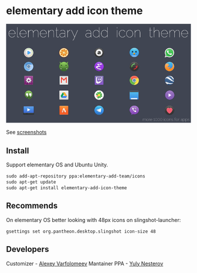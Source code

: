 # elementary add icon theme

![Screenshot icons](preview-icons.png)

See [screenshots](https://github.com/varlesh/elementary-add/tree/master/screens)

## Install
Support elementary OS and Ubuntu Unity.
```
sudo add-apt-repository ppa:elementary-add-team/icons
sudo apt-get update
sudo apt-get install elementary-add-icon-theme
```
## Recommends
On elementary OS better looking with 48px icons on slingshot-launcher:
```
gsettings set org.pantheon.desktop.slingshot icon-size 48﻿
```
## Developers
Customizer - [Alexey Varfolomeev](https://github.com/varlesh)
Mantainer PPA - [Yuly Nesterov](https://github.com/inpr1se)

